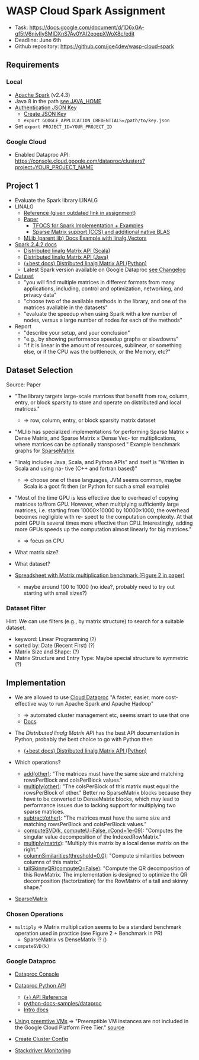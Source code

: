 # WASP Cloud Spark Assignment

* Task: https://docs.google.com/document/d/1D6xGA-gf5tV6njvIIySMIDXnS7Ay0YAI2eoepXWoX8c/edit
* Deadline: June 6th
* Github repository: https://github.com/joe4dev/wasp-cloud-spark

## Requirements

### Local

* [Apache Spark](https://spark.apache.org/downloads.html) (v2.4.3)
* Java 8 in the path [see JAVA_HOME](https://stackoverflow.com/questions/53583199/pyspark-error-unsupported-class-file-major-version-55)
* [Authentication JSON Key](https://google-auth.readthedocs.io/en/latest/user-guide.html#service-account-private-key-files)
  * [Create JSON Key](https://console.cloud.google.com/apis/credentials)
  * `export GOOGLE_APPLICATION_CREDENTIALS=/path/to/key.json`
* Set `export PROJECT_ID=YOUR_PROJECT_ID`

### Google Cloud

* Enabled Dataproc API: https://console.cloud.google.com/dataproc/clusters?project=YOUR_PROJECT_NAME

## Project 1

* Evaluate the Spark library LINALG
* LINALG
  * [Reference (given outdated link in assignment)](https://spark.apache.org/docs/1.5.1/api/java/org/apache/spark/mllib/linalg/package-frame.html)
  * [Paper](https://shivaram.org/publications/matrix-spark-kdd.pdf)
    * [TFOCS for Spark Implementation + Examples](https://github.com/databricks/spark-tfocs)
    * [Sparse Matrix support (CCS) and additional native BLAS](https://github.com/apache/spark/pull/2294)
  * [MLib (parent lib) Docs Example with linalg.Vectors](https://spark.apache.org/docs/1.0.1/mllib-linear-methods.html#linear-least-squares-lasso-and-ridge-regression)
* [Spark 2.4.2 docs](https://spark.apache.org/docs/2.4.2/)
  * [Distributed linalg Matrix API (Scala)](https://spark.apache.org/docs/2.4.2/api/scala/index.html#org.apache.spark.mllib.linalg.distributed.package)
  * [Distributed linalg Matrix API (Java)](https://spark.apache.org/docs/2.4.2/api/java/index.html)
  * [(+best docs) Distributed linalg Matrix API (Python)](https://spark.apache.org/docs/2.4.2/api/python/pyspark.mllib.html#module-pyspark.mllib.linalg.distributed)
  * Latest Spark version available on Google Dataproc [see Changelog](https://cloud.google.com/dataproc/docs/release-notes#may_9_2019)
* [Dataset](https://sparse.tamu.edu/)
  * "you will find multiple matrices in different formats from many applications, including, control and optimization, networking, and privacy data"
  * "choose two of the available methods in the library, and one of the matrices available in the datasets"
  * "evaluate the speedup when using Spark with a low number of nodes, versus a large number of nodes for each of the methods"
* Report
  * "describe your setup, and your conclusion"
  * "e.g., by showing performance speedup graphs or slowdowns"
  * "if it is linear in the amount of resources, sublinear, or something else, or if the CPU was the bottleneck, or the Memory, etc?"

## Dataset Selection

Source: Paper

* "The library targets large-scale matrices that benefit from row, column, entry, or block sparsity to store and operate on distributed and local matrices."
  * => row, column, entry, or block sparsity matrix dataset
* "MLlib has specialized implementations for performing Sparse Matrix × Dense Matrix, and Sparse Matrix × Dense Vec- tor multiplications, where matrices can be optionally transposed." Example benchmark graphs for [SparseMatrix](https://github.com/apache/spark/pull/2294)
* "linalg includes Java, Scala, and Python APIs" and itself is "Written in Scala and using na- tive (C++ and fortran based)"
  * => choose one of these languages, JVM seems common, maybe Scala is a goot fit then (or Python for such a small example)
* "Most of the time GPU is less effective due to overhead of copying matrices to/from GPU. However, when multiplying sufficiently large matrices, i.e. starting from 10000×10000 by 10000×1000, the overhead becomes negligible with re- spect to the computation complexity. At that point GPU is several times more effective than CPU. Interestingly, adding more GPUs speeds up the computation almost linearly for big matrices."
  * => focus on CPU

* What matrix size?
* What dataset?

* [Spreadsheet with Matrix multiplication benchmark (Figure 2 in paper)](https://docs.google.com/spreadsheets/d/1lWdVSuSragOobb0A_oeouQgHUMx378T9J5r7kwKSPkY/edit#gid=0)
  * maybe around 100 to 1000 (no idea?, probably need to try out starting with small sizes?)

### Dataset Filter

Hint: We can use filters (e.g., by matrix structure) to search for a suitable dataset.

* keyword: Linear Programming (?)
* sorted by: Date (Recent First) (?)
* Matrix Size and Shape: (?)
* Matrix Structure and Entry Type: Maybe special structure to symmetric (?)

## Implementation

* We are allowed to use [Cloud Dataproc](https://cloud.google.com/dataproc/) "A faster, easier, more cost-effective way to run Apache Spark and Apache Hadoop"
  * => automated cluster management etc, seems smart to use that one
  * [Docs](https://cloud.google.com/dataproc/docs/quickstarts)
* The *Distributed linalg Matrix API* has the best API documentation in Python, probably the best choice to go with Python then
  * [(+best docs) Distributed linalg Matrix API (Python)](https://spark.apache.org/docs/2.4.2/api/python/pyspark.mllib.html#module-pyspark.mllib.linalg.distributed)

* Which operations?
  * [add(other)](https://spark.apache.org/docs/2.4.2/api/python/pyspark.mllib.html#pyspark.mllib.linalg.distributed.BlockMatrix.add): "The matrices must have the same size and matching rowsPerBlock and colsPerBlock values."
  * [multiply(other)](https://spark.apache.org/docs/2.4.2/api/python/pyspark.mllib.html#pyspark.mllib.linalg.distributed.BlockMatrix.multiply): "The colsPerBlock of this matrix must equal the rowsPerBlock of other." Better no SparseMatrix blocks because they have to be converted to DenseMatrix blocks, which may lead to performance issues due to lacking support for multiplying two sparse matrices.
  * [subtract(other)](https://spark.apache.org/docs/2.4.2/api/python/pyspark.mllib.html#pyspark.mllib.linalg.distributed.BlockMatrix.subtract): "The matrices must have the same size and matching rowsPerBlock and colsPerBlock values."
  * [computeSVD(k, computeU=False, rCond=1e-09)](https://spark.apache.org/docs/2.4.2/api/python/pyspark.mllib.html#pyspark.mllib.linalg.distributed.IndexedRowMatrix.computeSVD): "Computes the singular value decomposition of the IndexedRowMatrix."
  * [multiply(matrix)](https://spark.apache.org/docs/2.4.2/api/python/pyspark.mllib.html#pyspark.mllib.linalg.distributed.IndexedRowMatrix.multiply): "Multiply this matrix by a local dense matrix on the right."
  * [columnSimilarities(threshold=0.0)](https://spark.apache.org/docs/2.4.2/api/python/pyspark.mllib.html#pyspark.mllib.linalg.distributed.RowMatrix.columnSimilarities): "Compute similarities between columns of this matrix."
  * [tallSkinnyQR(computeQ=False)](https://spark.apache.org/docs/2.4.2/api/python/pyspark.mllib.html#pyspark.mllib.linalg.distributed.RowMatrix.tallSkinnyQR): "Compute the QR decomposition of this RowMatrix. The implementation is designed to optimize the QR decomposition (factorization) for the RowMatrix of a tall and skinny shape."

* [SparseMatrix](https://spark.apache.org/docs/2.3.0/api/java/org/apache/spark/ml/linalg/SparseMatrix.html)

### Chosen Operations

* `multiply` => Matrix multiplication seems to be a standard benchmark operation used in practice (see Figure 2 + Benchmark in PR)
  * SparseMatrix vs DenseMatrix !? ()
* `computeSVD(k)`

### Google Dataproc

* [Dataproc Console](https://console.cloud.google.com/dataproc/clusters?project=YOUR_PROJECT_NAME)
* [Dataproc Python API](https://googleapis.github.io/google-cloud-python/latest/dataproc/index.html)
  * [(+) API Reference](https://googleapis.github.io/google-cloud-python/latest/dataproc/gapic/v1/api.html)
  * [python-docs-samples/dataproc](https://github.com/GoogleCloudPlatform/python-docs-samples/tree/master/dataproc)
  * [Intro docs](https://cloud.google.com/dataproc/docs/tutorials/python-library-example)
* [Using preemtive VMs](https://cloud.google.com/dataproc/docs/concepts/compute/preemptible-vms#how_preemptibles_work_with_cloud_dataproc) => "Preemptible VM instances are not included in the Google Cloud Platform Free Tier." [source](https://cloud.google.com/compute/pricing)
* [Create Cluster Config](https://cloud.google.com/dataproc/docs/reference/rpc/google.cloud.dataproc.v1#google.cloud.dataproc.v1.ClusterConfig)

* [Stackdriver Monitoring](https://app.google.stackdriver.com)
